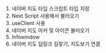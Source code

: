 1. 네이버 지도 타입 스크립트 타입 지정
2. Next Script 사용해서 불러오기
3. useClient 사용
4. 네이버 지도 마커 및 아이콘 불러오기
5. Infowindow
6. 네이버 지도 딥링크 길찾기, 지도보기 연결
